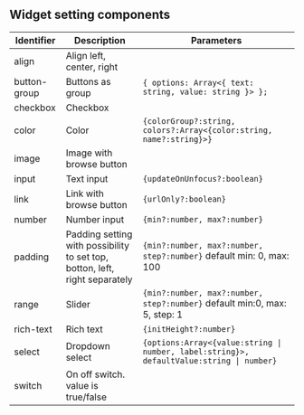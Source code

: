 ## Widget setting components

| Identifier   | Description                                                                 | Parameters                                                                               |
| ------------ | --------------------------------------------------------------------------- | ---------------------------------------------------------------------------------------- |
| align        | Align left, center, right                                                   |                                                                                          |
| button-group | Buttons as group                                                            | `{ options: Array<{ text: string, value: string }> };`                                   |
| checkbox     | Checkbox                                                                    |                                                                                          |
| color        | Color                                                                       | `{colorGroup?:string, colors?:Array<{color:string, name?:string}>} `                     |
| image        | Image with browse button                                                    |                                                                                          |
| input        | Text input                                                                  | `{updateOnUnfocus?:boolean}`                                                             |
| link         | Link with browse button                                                     | `{urlOnly?:boolean}`                                                                     |
| number       | Number input                                                                | `{min?:number, max?:number}`                                                             |
| padding      | Padding setting with possibility to set top, botton, left, right separately | `{min?:number, max?:number, step?:number}` default min: 0, max: 100                      |
| range        | Slider                                                                      | `{min?:number, max?:number, step?:number}` default min:0, max: 5, step: 1                |
| rich-text    | Rich text                                                                   | `{initHeight?:number}`                                                                   |
| select       | Dropdown select                                                             | `{options:Array<{value:string \| number, label:string}>, defaultValue:string \| number}` |
| switch       | On off switch. value is true/false                                          |                                                                                          |
